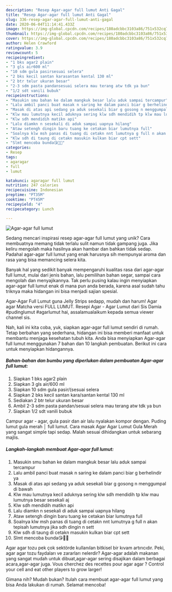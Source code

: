 ```yaml
---
description: "Resep Agar-agar full lumut Anti Gagal"
title: "Resep Agar-agar full lumut Anti Gagal"
slug: 336-resep-agar-agar-full-lumut-anti-gagal
date: 2020-06-04T11:14:41.433Z
image: https://img-global.cpcdn.com/recipes/180adcbbc3103a86/751x532cq70/agar-agar-full-lumut-foto-resep-utama.jpg
thumbnail: https://img-global.cpcdn.com/recipes/180adcbbc3103a86/751x532cq70/agar-agar-full-lumut-foto-resep-utama.jpg
cover: https://img-global.cpcdn.com/recipes/180adcbbc3103a86/751x532cq70/agar-agar-full-lumut-foto-resep-utama.jpg
author: Helen Crawford
ratingvalue: 3.9
reviewcount: 5
recipeingredient:
- "1 bks agar2 plain"
- "3 gls air600 ml"
- "10 sdm gula pasirsesuai selera"
- "2 bks kecil santan karasantan kental 130 ml"
- "2 btr telur ukuran besar"
- "2-3 sdm pasta pandansesuai selera mau terang atw tdk ya bun"
- "1/2 sdt vanili bubuk"
recipeinstructions:
- "Masukin smu bahan ke dalam mangkuk besar lalu aduk sampai tercampur"
- "Lalu ambil panci buat masak n saring ke dalam panci biar g berhelindir ya"
- "Masak di atas api sedang ya aduk sesekali biar g gosong n menggumpal di bawah"
- "Klw mau lumutnya kecil aduknya sering klw sdh mendidih tp klw mau lumutnya besar sesekali aj"
- "Klw sdh mendidih matikn api"
- "Lalu diamkn n sesekali di aduk sampai uapnya hilang"
- "Ataw setengh dingin baru tuang ke cetakan biar lumutnya full"
- "Soalnya klw msh panas di tuang di cetakn nnt lumutnya g full n akan tepisah lumutnya jika sdh dingin n sett"
- "Klw sdh di taung di cetakn masukin kulkan biar cpt sett"
- "Slmt mencoba bunda😘👌🏻"
categories:
- Resep
tags:
- agaragar
- full
- lumut

katakunci: agaragar full lumut 
nutrition: 247 calories
recipecuisine: Indonesian
preptime: "PT35M"
cooktime: "PT45M"
recipeyield: "4"
recipecategory: Lunch

---
```



![Agar-agar full lumut](https://img-global.cpcdn.com/recipes/180adcbbc3103a86/751x532cq70/agar-agar-full-lumut-foto-resep-utama.jpg)

Sedang mencari inspirasi resep agar-agar full lumut yang unik? Cara membuatnya memang tidak terlalu sulit namun tidak gampang juga. Jika keliru mengolah maka hasilnya akan hambar dan bahkan tidak sedap. Padahal agar-agar full lumut yang enak harusnya sih mempunyai aroma dan rasa yang bisa memancing selera kita.

Banyak hal yang sedikit banyak mempengaruhi kualitas rasa dari agar-agar full lumut, mulai dari jenis bahan, lalu pemilihan bahan segar, sampai cara mengolah dan menyajikannya. Tak perlu pusing kalau ingin menyiapkan agar-agar full lumut enak di mana pun anda berada, karena asal sudah tahu triknya maka hidangan ini bisa menjadi sajian spesial.

Agar-Agar Full Lumut guna Jelly Strips sedapp, mudah dan harum! Agar agar Matcha versi FULL LUMUT. Resepi Agar - Agar Lumut dari Sis Damia #pudinglumut #agarlumut hai, assalamualaikum kepada semua viewer channel sis.


Nah, kali ini kita coba, yuk, siapkan agar-agar full lumut sendiri di rumah. Tetap berbahan yang sederhana, hidangan ini bisa memberi manfaat untuk membantu menjaga kesehatan tubuh kita. Anda bisa menyiapkan Agar-agar full lumut menggunakan 7 bahan dan 10 langkah pembuatan. Berikut ini cara untuk menyiapkan hidangannya.

<!--inarticleads1-->

##### Bahan-bahan dan bumbu yang diperlukan dalam pembuatan Agar-agar full lumut:

1. Siapkan 1 bks agar2 plain
1. Siapkan 3 gls air/600 ml
1. Siapkan 10 sdm gula pasir/(sesuai selera
1. Siapkan 2 bks kecil santan kara/santan kental 130 ml
1. Sediakan 2 btr telur ukuran besar
1. Ambil 2-3 sdm pasta pandan/sesuai selera mau terang atw tdk ya bun
1. Siapkan 1/2 sdt vanili bubuk


Campur agar - agar, gula pasir dan air lalu nyalakan kompor dengan. Puding lumut gula merah │ full lumut. Cara masak Agar Agar Lumut Gula Merah yang sangat simple tapi sedap. Malah sesuai dihidangkan untuk sebarang majlis. 

<!--inarticleads2-->

##### Langkah-langkah membuat Agar-agar full lumut:

1. Masukin smu bahan ke dalam mangkuk besar lalu aduk sampai tercampur
1. Lalu ambil panci buat masak n saring ke dalam panci biar g berhelindir ya
1. Masak di atas api sedang ya aduk sesekali biar g gosong n menggumpal di bawah
1. Klw mau lumutnya kecil aduknya sering klw sdh mendidih tp klw mau lumutnya besar sesekali aj
1. Klw sdh mendidih matikn api
1. Lalu diamkn n sesekali di aduk sampai uapnya hilang
1. Ataw setengh dingin baru tuang ke cetakan biar lumutnya full
1. Soalnya klw msh panas di tuang di cetakn nnt lumutnya g full n akan tepisah lumutnya jika sdh dingin n sett
1. Klw sdh di taung di cetakn masukin kulkan biar cpt sett
1. Slmt mencoba bunda😘👌🏻


Agar agar tozu pek çok sektörde kullanılan bitkisel bir kıvam artırıcıdır. Peki, agar agar tozu faydaları ve zararları nelerdir? Agar-agar adalah makanan yang sangat mudah untuk dibuat,agar-agar sering disajikan dalam berbagai acara,agar-agar juga. Vous cherchez des recettes pour agar agar ? Control your cell and eat other players to grow larger! 

Gimana nih? Mudah bukan? Itulah cara membuat agar-agar full lumut yang bisa Anda lakukan di rumah. Selamat mencoba!
